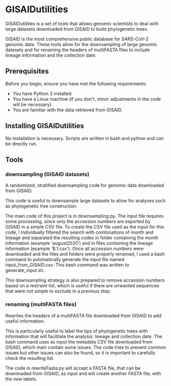 # GISAIDutilities

GISAIDutilities is a set of tools that allows genomic scientists to deal with large datasets downloaded from GISAID to build phylogenetic trees.

GISAID is the most comprehensive public database for SARS-CoV-2 genomic data. These tools allow for the downsampling of large genomic datasets
and for renaming the headers of multiFASTA files to include lineage information and the collection date.

## Prerequisites

Before you begin, ensure you have met the following requirements:
* You have Python 3 installed.
* You have a Linux machine (if you don't, minor adjustments in the code will be necessary).
* You are familiar with the data retrieved from GISAID.

## Installing GISAIDutilities

No installation is necessary. Scripts are written in bash and python and can be directly run.

## Tools

### downsampling (GISAID datasets)

A randomized, stratified downsampling code for genomic data downloaded from GISAID.

This code is useful to downsample large datasets to allow for analyses such as phylogenetic tree construction.

The main code of this project is in downsampling.py.
The input file requires some processing, since only the accession numbers are exported by GISAID in a simple CSV file.
To create the CSV file used as the input for this code, I individually filtered the search with combinations of month and lineage
and separated the resulting codes in folder containing the month information (example 'august2020') and in files containing the
lineage information (example 'B.1.csv'). Once all accession numbers were downloaded and the files and folders were properly renamed,
I used a bash command to automatically generate the input file named input_from_GISAID.csv. This bash command was written to
generate_input.sh.

This downsampling strategy is also prepared to remove accession numbers based on a restraint list, which is useful if there are unwanted sequences
that were not simple to exclude in a previous step.

### renaming (multiFASTA files)

Rewrites the headers of a multiFASTA file downloaded from GISAID to add useful information.

This is particularly useful to label the tips of phylogenetic trees with information that will facilitate the analysis: lineage and collection date.
The bash command uses as input the metadata CSV file downloaded from GISAID, which main contain some issues. The code tries to prevent common issues
but other issues can also be found, so it is important to carefully check the resulting list.

The code in rewriteFasta.py will accept a FASTA file, that can be downloaded from GISAID, as input and will create another FASTA file, with the new labels.
